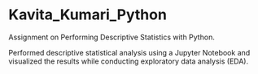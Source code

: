# Kavita_Kumari_Python
Assignment on Performing Descriptive Statistics with Python.

Performed descriptive statistical analysis using a Jupyter Notebook and visualized the results while conducting exploratory data analysis (EDA).
